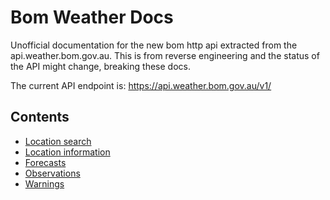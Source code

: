 # Bom Weather Docs
Unofficial documentation for the new bom http api extracted from the api.weather.bom.gov.au. This is from reverse engineering and the status of the API might change, breaking these docs.

The current API endpoint is: https://api.weather.bom.gov.au/v1/

## Contents
 - [Location search](./api/search)
 - [Location information](./api/locationInformation)
 - [Forecasts](./api/forecasts)
 - [Observations](./api/observations)
 - [Warnings](./api/warnings)